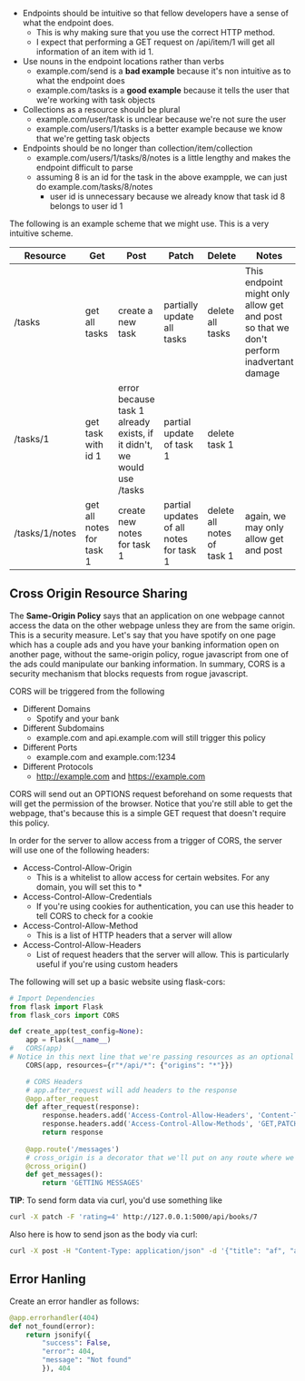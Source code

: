 * Endpoints should be intuitive so that fellow developers have a sense of what the endpoint does. 
    * This is why making sure that you use the correct HTTP method. 
    * I expect that performing a GET request on /api/item/1 will get all information of an item with id 1.
* Use nouns in the endpoint locations rather than verbs
    * example.com/send is a **bad example** because it's non intuitive as to what the endpoint does
    * example.com/tasks is a **good example** because it tells the user that we're working with task objects
* Collections as a resource should be plural
    * example.com/user/task is unclear because we're not sure the user
    * example.com/users/1/tasks is a better example because we know that we're getting task objects
* Endpoints should be no longer than collection/item/collection
    * example.com/users/1/tasks/8/notes is a little lengthy and makes the endpoint difficult to parse
    * assuming 8 is an id for the task in the above exampple, we can just do example.com/tasks/8/notes
        * user id is unnecessary because we already know that task id 8 belongs to user id 1

The following is an example scheme that we might use. This is a very intuitive scheme.

| Resource | Get | Post | Patch | Delete | Notes |
|---|---|---|---|---|---|
|/tasks | get all tasks | create a new task | partially update all tasks | delete all tasks | This endpoint might only allow get and post so that we don't perform inadvertant damage |
| /tasks/1 | get task with id 1 | error because task 1 already exists, if it didn't, we would use /tasks | partial update of task 1 | delete task 1 |
| /tasks/1/notes | get all notes for task 1 | create new notes for task 1 | partial updates of all notes for task 1 | delete all notes of task 1 | again, we may only allow get and post |

## Cross Origin Resource Sharing

The **Same-Origin Policy** says that an application on one webpage cannot access the data on the other webpage unless they are from the same origin. This is a security measure. Let's say that you have spotify on one page which has a couple ads and you have your banking information open on another page, without the same-origin policy, rogue javascript from one of the ads could manipulate our banking information. In summary, CORS is a security mechanism that blocks requests from rogue javascript.

CORS will be triggered from the following

* Different Domains
    * Spotify and your bank
* Different Subdomains
    * example.com and api.example.com will still trigger this policy
* Different Ports
    * example.com and example.com:1234
* Different Protocols
    * http://example.com and https://example.com

CORS will send out an OPTIONS request beforehand on some requests that will get the permission of the browser. Notice that you're still able to get the webpage, that's because this is a simple GET request that doesn't require this policy.

In order for the server to allow access from a trigger of CORS, the server will use one of the following headers:

* Access-Control-Allow-Origin
    * This is a whitelist to allow access for certain websites. For any domain, you will set this to *
* Access-Control-Allow-Credentials
    * If you're using cookies for authentication, you can use this header to tell CORS to check for a cookie
* Access-Control-Allow-Method
    * This is a list of HTTP headers that a server will allow
* Access-Control-Allow-Headers
    * List of request headers that the server will allow. This is particularly useful if you're using custom headers

The following will set up a basic website using flask-cors:

```py
# Import Dependencies
from flask import Flask
from flask_cors import CORS

def create_app(test_config=None):
    app = Flask(__name__)
#   CORS(app)
# Notice in this next line that we're passing resources as an optional param saying that every URI with /api/* will be able to come from any origin
    CORS(app, resources={r"*/api/*": {"origins": "*"}})

    # CORS Headers 
    # app.after_request will add headers to the response
    @app.after_request
    def after_request(response):
        response.headers.add('Access-Control-Allow-Headers', 'Content-Type,Authorization,true')
        response.headers.add('Access-Control-Allow-Methods', 'GET,PATCH,POST,DELETE,OPTIONS')
        return response
    
    @app.route('/messages')
    # cross_origin is a decorator that we'll put on any route where we want to use CORS
    @cross_origin()
    def get_messages():
        return 'GETTING MESSAGES'
```

**TIP**: To send form data via curl, you'd use something like

```bash
curl -X patch -F 'rating=4' http://127.0.0.1:5000/api/books/7
```

Also here is how to send json as the body via curl:

```bash
curl -X post -H "Content-Type: application/json" -d '{"title": "af", "author": "adfasfs", "rating": 5}' http://127.0.0.1:5000/api/books
```

## Error Hanling

Create an error handler as follows:

```py
@app.errorhandler(404)
def not_found(error):
    return jsonify({
        "success": False, 
        "error": 404,
        "message": "Not found"
        }), 404
```